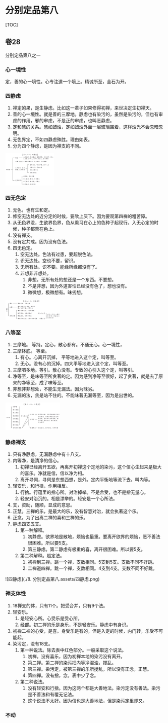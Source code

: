 # 分别定品第八

[TOC]



## 卷28

分别定品第八之一



### 心一境性

定，善的心一境性。心专注道一个境上。精诚所至，金石为开。



### 四静虑

1. 禅定的果，是生静虑。比如这一辈子如果修得初禅，来世决定生初禅天。
2. 善的心一境性。就是善的三摩地。静虑也有染污的，虽然是染污的，但也有审虑的作用，邪的审虑，不是正的审虑，也叫恶静虑。
3. 定和慧的关系。慧如蜡烛，定如蜡烛外面一层玻璃围着，这样烛光不会忽暗忽明。
4. 无色界定，不如四静虑殊胜。理由如表。
5. 分为四个静虑，是因为禅支的不同。

<img src="./8. 分别定品第八.assets/四静虑2.png" alt="四静虑2" style="zoom:15%;" />



### 四无色定

1. 无色，也有生和定。
2. 修空无边处的近分定的时候，要欣上厌下。因为要观第四禅的粗苦障。
3. 从无色界没，生欲界色界，色从熏习在心上的色种子起现行。入无心定的时候，种子都熏在色上。
4. 没有禅支。
5. 没有定共戒。因为没有色法。
6. 四无色定。
   1. 空无边处。色法有过患，要超脱色法。
   2. 识无边处。空也不要，留识。
   3. 无所有处。识不要。能缘所缘都没有了。
   4. 非想非非想处。
      1. 非想。无所有处的想还是一个东西。不要想。
      2. 不是非想，因为外道害怕已经没有色了，想也没有。
      3. 微微想，极微想有。昧劣想。

<img src="./8. 分别定品第八.assets/四无色.png" alt="四无色" style="zoom:17%;" />



### 八等至

1. 三摩地。       等持。定心，散心都有。不通无心。心一境性，
2. 三摩钵底。   等至。
   1. 有心。心离开沉掉，           平等地进入这个定，叫等至。
   2. 无心。没有心的沉掉。四大平等地进入这个定，叫等至。
3. 三摩呬多地。等引。散心没有。专致的心引入这个定，叫等引。
4. 净等至，是味等至所贪著的定。因为感到净等至很好，起了贪著，就是去了原来的净等至，成了味等至。
5. 非想非非想处，不能生无漏法。因为昧劣。
6. 无漏的法，贪是站不住的。不能味著无漏等至，因为是出世的。

<img src="./8. 分别定品第八.assets/八等至.png" alt="八等至" style="zoom:17%;" />



### 静虑禅支

1. 只有净静虑，无漏静虑中有十八支。
2. 内等净，是清净的信心。
   1. 初禅已经离开五欲，再离开初禅这个定地的染污，这个信心生起来是极大的喜乐。净就是信，信以净为相。
   2. 离开寻伺，寻伺是东想西想，是外。定内平衡地等流下去。叫内等。
3. 轻安乐，和行捨，作用相反。
   1. 行捨。行蕴里的捨心所。对治掉举。不是舍受，也不是捨无量心。
   2. 轻安对治沉的。相是漂举的。轻安是一个心所法。
4. 支，资助，随顺，显成的意思。
5. 正慧。三禅的乐，是最大的乐，没有智慧对治，就会执著这个乐。
6. 正念。为了出离二禅的喜和三禅的乐。
7. 静虑四支五支。
   1. 第一种解释。
      1. 初静虑。欲界地是散地，烦恼也最重。要离开欲界的烦恼，恶不善法很困难。所以要5支。
      2. 第三静虑。第二静虑有极重的喜，离开很困难。所以要5支。
   2. 第二种解释。超定法。
      1. 初禅到三禅。跳一个禅，支数相同。5支到5支。支数不同不好跳。
      2. 二禅道四禅。跳一个禅，支数相同。4支到4支。支数不同不好跳。

![四静虑](./8. 分别定品第八.assets/四静虑.png)



### 禅支体性

1. 18禅支的体，只有11个。把受合并，只有9个法。
2. 轻安乐。
   1. 是轻安心所。心受乐是受心所。
   2. 经部。初二禅的乐是身乐，不是轻安乐。静虑中有身识。
3. 初禅二禅的心受，是喜。身受乐是有的，但是入定的时候，内门转，乐受不可能起。
4. 染污定，没有18支。
   1. 第一种说法。除去表中红色部分。一般采取这个说法。
      1. 初禅。没有喜乐，因为初禅本地的染污没有离开。
      2. 第二禅。第二禅的染污把内等净混浊，搅乱。
      3. 第三禅。染污定，被第三禅的乐所搅乱，所以没有正念，正慧。
      4. 第四禅。没有捨，念。表中少了念。
   2. 第二种说法。
      1. 没有轻安和行捨。因为这两个都是大善地法。染污定没有善法。染污是不善法和有覆无记法。
      2. 这个说法不太好。因为信也是大善地法，但是染污定里却又。





### 不动

